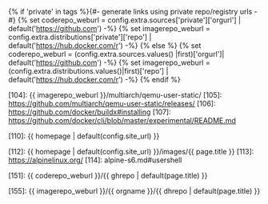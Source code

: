{% if 'private' in tags %}{#- generate links using private repo/registry urls -#}
{%   set coderepo_weburl  = config.extra.sources['private']['orgurl']     | default('https://github.com')       -%}
{%   set imagerepo_weburl = config.extra.distributions['private']['repo'] | default('https://hub.docker.com/r') -%}
{% else  %}
{%   set coderepo_weburl  = (config.extra.sources.values()      |first)['orgurl']| default('https://github.com')       -%}
{%   set imagerepo_weburl = (config.extra.distributions.values()|first)['repo']  | default('https://hub.docker.com/r') -%}
{% endif %}

[101]: https://git-scm.com
[102]: https://www.gnu.org/software/make/
[103]: https://www.docker.com
[104]: {{ imagerepo_weburl }}/multiarch/qemu-user-static/
[105]: https://github.com/multiarch/qemu-user-static/releases/
[106]: https://github.com/docker/buildx#installing
[107]: https://github.com/docker/cli/blob/master/experimental/README.md
<!-- [108]: {{ coderepo_weburl }} -->
<!-- [109]: https://hub.docker.com/u/{{ orgname }} -->
[110]: {{ homepage | default(config.site_url) }}

[111]: https://buildbot.net/
[112]: {{ homepage | default(config.site_url) }}/images/{{ page.title }}
[113]: https://alpinelinux.org/
[114]: alpine-s6.md#usershell

[151]: {{ coderepo_weburl }}/{{ ghrepo | default(page.title) }}
<!-- [152]: {{ coderepo_weburl }}/{{ ghrepo | default(page.title) }}/stargazers -->
<!-- [153]: {{ coderepo_weburl }}/{{ ghrepo | default(page.title) }}/network/members -->
<!-- [154]: {{ coderepo_weburl }}/{{ ghrepo | default(page.title) }}/watchers -->
[155]: {{ imagerepo_weburl }}/{{ orgname }}/{{ dhrepo | default(page.title) }}
<!-- [156]: {{ imagerepo_weburl }}/{{ orgname }}/{{ dhrepo | default(page.title) }} -->
<!-- [157]: {{ imagerepo_weburl }}/{{ orgname }}/{{ dhrepo | default(page.title) }}/tags?name=x86_64&ordering=last_updated -->
<!-- [158]: {{ imagerepo_weburl }}/{{ orgname }}/{{ dhrepo | default(page.title) }}/tags?name=aarch64&ordering=last_updated -->
<!-- [159]: {{ imagerepo_weburl }}/{{ orgname }}/{{ dhrepo | default(page.title) }}/tags?name=armv7l&ordering=last_updated -->
<!-- [160]: {{ imagerepo_weburl }}/{{ orgname }}/{{ dhrepo | default(page.title) }}/tags?name=armhf&ordering=last_updated -->
<!-- [161]: {{ coderepo_weburl }}/{{ ghrepo | default(page.title) }}/issues -->
<!-- [162]: {{ coderepo_weburl }}/{{ ghrepo | default(page.title) }}/pulls -->
